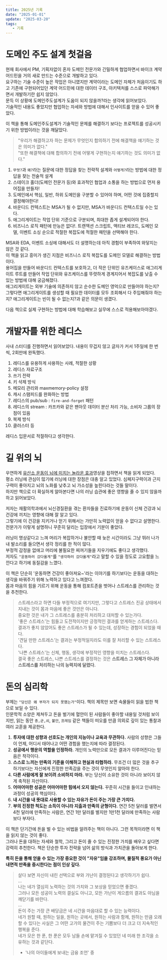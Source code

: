 ```yaml
---
title: 2025년 기록
date: "2025-01-01"
update: "2025-03-20"
tags:
   - 기록
---
```


# 도메인 주도 설계 첫걸음

현재 회사에서 PM, 기획자없이 혼자 도메인 전문가와 긴밀하게 협업하면서 바이크 계약 어드민을 거의 새로 만드는 수준으로 개발하고 있다.  
요구하는 기술 수준이 높은 작업은 아니였지만 계약이라는 도메인 자체가 처음이기도 하고 기존에 구현되어있던 계약 어드민에 대한 데이터 구조, 아키텍처를 스스로 파악해가면서 개발하기란 쉽지 않았다.  
문득 이 상황에 도메인주도설계가 도움이 되지 않을까?라는 생각에 읽어보았다.  
기술적인 내용도 좋았지만 협업하는 자세와 방법에 대해서 인사이트를 얻을 수 있어 좋았다.  
  
이 책을 통해 도메인주도설계가 기술적인 문제를 해결하기 보다는 프로젝트를 성공시키기 위한 방법이라는 것을 깨달았다.  

> "우리가 해결하고자 하는 문제가 무엇인지 합의하기 전에 해결책을 얘기하는 것은 의미가 없다."  
> "또한 해결책에 대해 합의하기 전에 어떻게 구현하는지 얘기하는 것도 의미가 없다."  

1. `무엇?`과 `왜?`라는 질문에 대한 정답을 찾는 전략적 설계와 `어떻게?`라는 방법에 대한 정답을 찾는 전술적 설계
2. 스테이크 홀더(도메인 전문가 등)와 효과적인 협업과 소통을 하는 방법으로 먼저 용어집을 만들자!
3. 도메인에서 핵심, 일반, 하위 도메인을 구분할 수 있어야 하며, 어떤 것에 집중할지 결정해야한다!
4. 바운디드 컨텍스트는 MSA가 될 수 없지만, MSA가 바운디드 컨텍스트일 수는 있다.
5. 애그리게이트는 작업 단위 기준으로 구분되며, 최대한 좁게 설계되어야 한다.
6. 비즈니스 로직 패턴에 만능은 없다!. 트랜잭션 스크립트, 액티브 레코드, 도메인 모델, 이벤트 소싱 순으로 적절한 복잡도에 적절한 패턴을 선택해야 한다.

MSA와 EDA, 이벤트 소싱에 대해서도 더 설명하는데 아직 경험이 부족하여 와닿지는 않은 것 같다.  
이 책을 읽고 흥미가 생긴 지점은 비즈니스 로직 복잡도를 도메인 모델로 해결하는 방법이다.  
용어집을 만들어 바운디드 컨텍스트를 보호하고, 더 작은 단위인 유즈케이스로 애그리게이트 루트를 만들어 작업 단위와 유즈케이스를 뚜렷하게 경계지어서 복잡도를 낮출 수 있는 방법에 대해 궁금해졌다.  
애그리게이트는 외부 기술에 의존하지 않고 순수한 도메인 영억으로 만들어야 하는지? 그렇다면 애그리게이트를 생성할 때 필요한 데이터를 모두 조회해서 다 주입해줘야 하는지? 애그리게이트는 빈이 될 수 없는지?과 같은 의문이 생겼다.  
  
다음 책으로 실제 구현하는 방법에 대해 학습해보고 실무에 스스로 적용해보아야겠다.  

# 개발자를 위한 레디스

사내 스터디를 진행하면서 읽어보았다. 내용이 무겁지 않고 글자가 커서 1주일에 한 번씩, 2회만에 완독했다.  

1. 레디스를 유용하게 사용하는 사례, 적절한 상황
2. 레디스 자료구조
3. 쓰기 전략
4. 키 삭제 방식
5. 메모리 관리와 maxmemory-policy 설정
6. 캐시 스탬피드를 완화하는 방법
7. 레디스의 pub/sub : `fire-and-forget` 패턴
8. 레디스의 stream : 카프카와 같은 팬아웃 데이터 분산 처리 가능, 소비자 그룹의 장점이 있음
9. 복제 방식
10. 클러스터 등

레디스 입문서로 적절하다고 생각한다.

# 길 위의 뇌

우연하게 [유산소 운동이 뇌에 미치는 놀라운 효과](https://www.youtube.com/watch?v=fU2cp-0vKWU&ab_channel=%EC%9E%A5%EB%8F%99%EC%84%A0%EC%9D%98%EA%B6%81%EA%B8%88%ED%95%9C%EB%87%8C)영상을 접하면서 책을 읽게 되었다.  
평소 러닝에 관심이 많기에 러닝에 대한 장점은 대충 알고 있었다. 심페지구력이과 근지구력이 좋아지고 뇌의 노화를 낮추고 뇌 가소성을 높힌다라는 것들 말이다.  
하지만 책으로 더 확실하게 알아본다면 나의 러닝 습관에 좋은 영향을 줄 수 있지 않을까 하고 읽어보았다.  
  
저자는 재활의학과에서 뇌신경질환을 겪는 환자들을 진료하기에 운동이 신체 건강과 뇌 건강에 끼치는 영향에 대해 잘 알고 있다.  
그렇기에 이 건강을 지키거나 얻기 위해서는 가만히 노력없이 얻을 수 없다고 설명한다. 전문가가 이렇게 설명하니 꾸준히 달리는 입장에서 기분이 좋았다.  
  
러닝이 명상같다고 느껴 머리가 복잡하거나 불안할 때 늦은 시간이라도 그냥 뛰러 나가 내 발소리를 들으면서 생각 정리를 한 적이 많다.  
부정적 감정을 없애고 머리에 불필요한 찌꺼기들을 지우기에도 좋다고 생각했다.  
저자도 `"운동하러 갔다올게"`를 `"생각하러 갔다올게"`라고 말할 수 있을 정도로 고요함을 느낀다고 하기에 동질감을 느꼈다.  
  
이 책은 단순히 '운동하면 건강이 좋아져요~'라는 이야기를 하기보다는 운동을 대하는 생각을 바꿔주기 위해 노력하고 있다고 느껴졌다.  
몸과 마음의 힘을 기르기 위해 운동을 통해 컴포트존을 벗어나 스트레스를 관리하는 것을 추천한다.  

> 스트레스라고 하면 다들 부정적으로 여기지만, 그렇다고 스트레스 진공 상태에서 지내는 것이 몸과 마음에 좋은 것만은 아니다.  
> 중요한 것은 내가 그 스트레스를 충분히 처리하고 대처할 수 있는가다.  
> '좋은 스트레스'는 힘들고 도전적이지만 긍정적인 결과를 얻게하는 스트레스다.  
> 결과가 좋지 않았어도 좋은 스트레스가 될 수 있는데, 성장하는 경험이 되었을 때다.  
> '견딜 만한 스트레스'는 결과는 부정적일지라도 이를 잘 처리할 수 있는 스트레스다.  
> '나쁜 스트레스'는 신체, 행동, 생각에 부정적인 영향을 미치는 스트레스다.  
> 결국 좋은 스트레스, 나쁜 스트레스를 결정하는 것은 **스트레스 그 자체가 아니라 스트레스를 처리하는 나의 능력치에 달렸다.**  


# 돈의 심리학

부제는 `"당신은 왜 부자가 되지 못했는가"`이다. 책의 제목만 보면 속물들이 읽을 법한 책으로 보일 수 있다.  
인문학적 소양은 제쳐두고 돈을 벌기에 혈안이 된 사람들이 좋아할 내용일 것처럼 보이지만, 읽는 동안 `총,균,쇠`, `불안`, `프레임` 같은 책들이 떠오를 만큼 의외로 깊이 있는 통찰과 여러 교훈을 제공한다.  

1. **투자에 대한 성향과 선호도는 개인의 지능이나 교육과 무관하다.** 사람의 성향은 그들이 언제, 어디서 태어나고 어떤 경험을 했는지에 따라 결정된다.
2. **성공에서 행운의 역할을 인정하라.** 개인의 노력만으로 모든 결과가 이루어진다는 믿음은 착각이다.
3. **스스로 느끼는 만족의 기준을 이해하고 현실과 타협하라.** 무조건 더 많은 것을 추구하기보다는 자신에게 진정한 만족감을 주는 것이 무엇인지 알아야 한다.
4. **다른 사람에게 잘 보이려 소비하지 마라.** 부는 당신이 소유한 것이 아니라 보이지 않게 축적된 자산이다.
5. **어마어마한 성공은 어마어마한 힘에서 오지 않는다.** 꾸준히 시간을 들이고 인내하는 과정이 성공의 핵심이다.
6. **내 시간을 내 뜻대로 사용할 수 있는 자유가 돈이 주는 가장 큰 가치다.**
7. **부의 진정한 척도는 소득이 아니라 지출과 만족의 균형이다.** 연간 5천 달러를 벌면서 4천 달러에 만족하는 사람은, 연간 1만 달러를 벌지만 1만1천 달러에 만족하는 사람보다 부자다.

이 책은 단기간에 돈을 벌 수 있는 비법을 알려주는 책이 아니다. 그런 목적이라면 이 책을 읽지 않는 것이 좋다.  
그러나 돈을 대하는 자세와 철학, 그리고 돈이 줄 수 있는 진정한 가치를 배우고 싶다면 강력히 추천한다. 책은 단순한 투자 전략을 넘어 삶의 방식과 가치관을 돌아보게 한다.  
  
**특히 돈을 통해 얻을 수 있는 가장 중요한 것이 "자유"임을 강조하며, 물질적 풍요가 아닌 내면적 만족을 중시한다는 점이 인상 깊다.**  

> 살다 보면 자신이 내린 선택으로 부와 가난이 결정된다고 생각하기가 쉽다.  
> ...  
> 나는 네가 열심히 노력하는 것의 가치와 그 보상을 믿었으면 좋겠다.  
> 그러나 모든 성공이 노력의 결실도 아니고, 모든 가난이 게으름의 결과도 아님을 깨닫기를 바란다.  
> ...  
> 돈이 주는 가장 큰 배당금은 네 시간을 마음대로 할 수 있는 능력이다.  
> 네가 원할 때, 원하는 일을, 원하는 곳에서, 원하는 사람과 함께, 원하는 만큼 오래할 수 있다는 사실은 그 어떤 고가의 물건이 주는 기쁨보다 더 크고 더 지속적인 행복을 준다.  
> 네가 모은 한 푼, 한 푼은 모두 남들 손에 맡겨질 수 있었던 네 미래 한 조각을 소유하는 것과 같단다.  
> - '나의 아이들에게 보내는 금융 조언' 중
